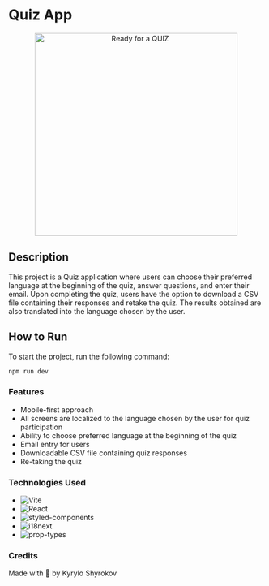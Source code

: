# Quiz App

<p align="center">
  <img src="https://t3.ftcdn.net/jpg/03/45/97/36/360_F_345973621_sMifpCogXNoIDjmXlbLwx1QZA5ZmQVl8.jpg" alt="Ready for a QUIZ" height="400">
</p>

## Description
This project is a Quiz application where users can choose their preferred language at the beginning of the quiz, answer questions, and enter their email. Upon completing the quiz, users have the option to download a CSV file containing their responses and retake the quiz. The results obtained are also translated into the language chosen by the user.

## How to Run
To start the project, run the following command:
````bash
npm run dev
````

### Features
- Mobile-first approach
- All screens are localized to the language chosen by the user for quiz participation
- Ability to choose preferred language at the beginning of the quiz
- Email entry for users
- Downloadable CSV file containing quiz responses
- Re-taking the quiz

### Technologies Used

- ![Vite](https://img.shields.io/badge/Vite-2.7.12-ff69b4?style=plastic&logo=vite)
- ![React](https://img.shields.io/badge/React-17.0.2-blueviolet?style=plastic&logo=react)
- ![styled-components](https://img.shields.io/badge/styled--components-5.3.1-9cf?style=plastic&logo=styled-components)
- ![i18next](https://img.shields.io/badge/i18next-21.7.2-yellow?style=plastic&logo=i18next)
- ![prop-types](https://img.shields.io/badge/prop--types-15.8.3-orange?style=plastic)

### Credits
Made with 💜 by Kyrylo Shyrokov

